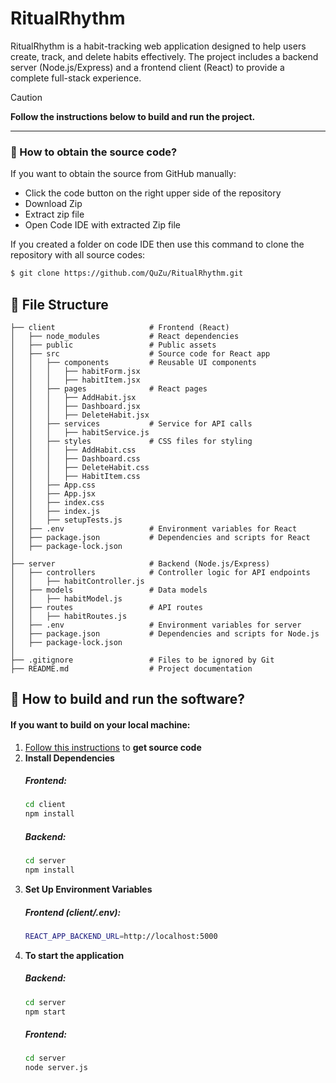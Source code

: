 # RitualRhythm

RitualRhythm is a habit-tracking web application designed to help users create, track, and delete habits effectively. The project includes a backend server (Node.js/Express) and a frontend client (React) to provide a complete full-stack experience.
> [!CAUTION]
> **Follow the instructions below to build and run the project.**

---
### :electric_plug: How to obtain the source code?
  If you want to obtain the source from GitHub manually: 
  - Click the code button on the right upper side of the repository
  - Download Zip 
  - Extract zip file
  - Open Code IDE with extracted Zip file
  
  If you created a folder on code IDE then use this command to clone the repository with all source codes:
  ```sh
  $ git clone https://github.com/QuZu/RitualRhythm.git
```
## 📁 File Structure
```
├── client                     # Frontend (React)
│   ├── node_modules           # React dependencies
│   ├── public                 # Public assets
│   ├── src                    # Source code for React app
│   │   ├── components         # Reusable UI components
│   │   │   ├── habitForm.jsx
│   │   │   ├── habitItem.jsx
│   │   ├── pages              # React pages
│   │   │   ├── AddHabit.jsx
│   │   │   ├── Dashboard.jsx
│   │   │   ├── DeleteHabit.jsx
│   │   ├── services           # Service for API calls
│   │   │   ├── habitService.js
│   │   ├── styles             # CSS files for styling
│   │   │   ├── AddHabit.css
│   │   │   ├── Dashboard.css
│   │   │   ├── DeleteHabit.css
│   │   │   ├── HabitItem.css
│   │   ├── App.css
│   │   ├── App.jsx
│   │   ├── index.css
│   │   ├── index.js
│   │   ├── setupTests.js
│   ├── .env                   # Environment variables for React
│   ├── package.json           # Dependencies and scripts for React
│   ├── package-lock.json
│
├── server                     # Backend (Node.js/Express)
│   ├── controllers            # Controller logic for API endpoints
│   │   ├── habitController.js
│   ├── models                 # Data models
│   │   ├── habitModel.js
│   ├── routes                 # API routes
│   │   ├── habitRoutes.js
│   ├── .env                   # Environment variables for server
│   ├── package.json           # Dependencies and scripts for Node.js
│   ├── package-lock.json
│
├── .gitignore                 # Files to be ignored by Git
├── README.md                  # Project documentation
```
## :hammer: How to build and run the software?
####  If you want to build on your local machine:
1.  [Follow this instructions](#how-to-obtain-the-source-code) to **get source code**
2. **Install Dependencies**
    ##### Frontend:
    ```bash
    cd client
    npm install
    ```
    ##### Backend:
    ```bash
    cd server
    npm install
    ```
3. **Set Up Environment Variables**
    ##### Frontend (client/.env):
    ```bash
    REACT_APP_BACKEND_URL=http://localhost:5000
    ```
4. **To start the application**
   ##### Backend:
   ```bash
   cd server
   npm start
   ```
   ##### Frontend:
   ```bash
   cd server
   node server.js
   ```

